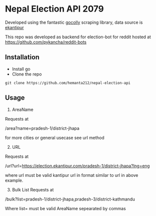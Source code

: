 # Nepal Election API 2079

Developed using the fantastic [gocolly](https://github.com/gocolly/colly) scraping library, data source is [ekantipur](https://election.ekantipur.com)

This repo was developed as backend for election-bot for reddit hosted at https://github.com/pykancha/reddit-bots

## Installation
- Install go
- Clone the repo
```
git clone https://github.com/hemanta212/nepal-election-api
```

## Usage
1. AreaName

Requests at

/area?name=pradesh-1/district-jhapa

for more cities or general usecase see url method

2. URL

Requests at

/url?url=https://election.ekantipur.com/pradesh-1/district-jhapa?lng=eng

where url must be valid kantipur url in format similar to url in above example.

3. Bulk List
Requests at

/bulk?list=pradesh-1/district-jhapa,pradesh-3/district-kathmandu

Where list= must be valid AreaName sepearated by commas

